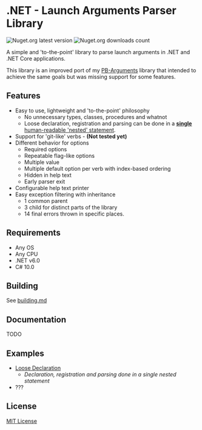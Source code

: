 # .NET - Launch Arguments Parser Library
![Nuget.org latest version](https://img.shields.io/nuget/v/NibblePoker.Library.Arguments?label=Latest%20version)
![Nuget.org downloads count](https://img.shields.io/nuget/dt/NibblePoker.Library.Arguments?label=Downloads)


A simple and 'to-the-point' library to parse launch arguments in .NET and .NET Core applications.

This library is an improved port of my [PB-Arguments](https://github.com/aziascreations/PB-Arguments) library that intended to achieve the same goals but was missing support for some features.

## Features
* Easy to use, lightweight and 'to-the-point' philosophy
  * No unnecessary types, classes, procedures and whatnot
  * Loose declaration, registration and parsing can be done in a [**single** human-readable 'nested' statement](NibblePoker.Library.Arguments.Demo.LooseDeclaration/Program.cs).
* Support for 'git-like' verbs - **(Not tested yet)**
* Different behavior for options
  * Required options
  * Repeatable flag-like options
  * Multiple value
  * Multiple default option per verb with index-based ordering
  * Hidden in help text
  * Early parser exit
* Configurable help text printer
* Easy exception filtering with inheritance
  * 1 common parent
  * 3 child for distinct parts of the library
  * 14 final errors thrown in specific places.

## Requirements
* Any OS
* Any CPU
* .NET v6.0
* C# 10.0

## Building
See [building.md](building.md)

## Documentation
TODO

## Examples
* [Loose Declaration](NibblePoker.Library.Arguments.Demo.LooseDeclaration/)
  * *Declaration, registration and parsing done in a single nested statement*
* ???

## License
[MIT License](LICENSE)
